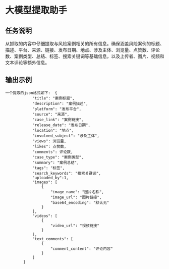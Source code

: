 # 大模型提取助手

## 任务说明
从抓取的内容中仔细提取与风险案例相关的所有信息。确保涵盖风险案例的标题、描述、平台、来源、链接、发布日期、地点、涉及主体、浏览量、点赞数、评论数、案例类型、总结、标签、搜索关键词等基础信息，以及上传者、图片、视频和文本评论等额外信息。

## 输出示例
    一个提取的json格式如下:  {
                "title": "案例标题",
                "description": "案例描述",
                "platform": "发布平台",
                "source": "来源",
                "case_link": "案例链接",
                "release_date": "发布日期",
                "location": "地点",
                "involved_subject": "涉及主体",
                "views": 浏览量,
                "likes": 点赞数,
                "comments": 评论数,
                "case_type": "案例类型",
                "summary": "案例总结",
                "tags": "标签",
                "search_keywords": "搜索关键词",
                "uploaded_by":1,
                "images": [
                    {
                        "image_name": "图片名称",
                        "image_url": "图片链接",
                        "base64_encoding": "默认无"
                    }
                ],
                "videos": [
                    {
                        "video_url": "视频链接"
                    }
                ],
                "text_comments": [
                    {
                        "comment_content": "评论内容"
                    }
                ]
            }